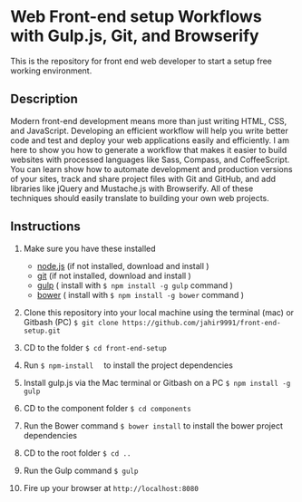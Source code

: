 # Web Front-end setup  Workflows with Gulp.js, Git, and Browserify

This is the repository for front end web developer to start a setup free working environment.

## Description
Modern front-end development means more than just writing HTML, CSS, and JavaScript. 
Developing an efficient workflow will help you write better code and test and deploy your web applications easily and efficiently. I am  here to show you how to generate a workflow that makes it easier to build websites with processed languages like Sass, Compass, and CoffeeScript. You can learn  show how to automate development and production versions of your sites, track and share project files with Git and GitHub, and add libraries like jQuery and Mustache.js with Browserify. All of these techniques should easily translate to building your own web projects.


## Instructions

1. Make sure you have these installed
	- [node.js](http://nodejs.org/)    (if not installed, download and install  )
	- [git](http://git-scm.com/)        (if not installed, download and install  )
	- [gulp](http://gulpjs.com/)         ( install with `$ npm install -g gulp` command  )
	- [bower](https://bower.io/)         ( install with `$ npm install -g bower` command  )
	
2. Clone this repository into your local machine using the terminal (mac) or Gitbash (PC) `$ git clone https://github.com/jahir9991/front-end-setup.git`
3. CD to the folder `$ cd front-end-setup`
4. Run `$ npm-install  `   to install the project dependencies
5. Install gulp.js via the Mac terminal or Gitbash on a PC `$ npm install -g gulp`
6. CD to the component folder `$ cd components`
7. Run the Bower command `$ bower install`    to install the bower project dependencies
8. CD to the root folder   `$ cd ..`
9. Run the Gulp command `$ gulp `
10. Fire up your browser at `http://localhost:8080`

